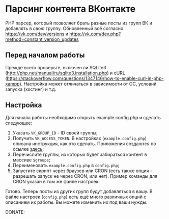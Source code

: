 # Парсинг контента ВКонтакте

PHP парсер, который позволяет брать разные посты из групп ВК и добавлять в свою группу.
Обновленный всё согласно https://vk.com/dev/versions и https://vk.com/dev.php?method=constant_version_updates

## Перед началом работы
Прежде всего проверьте, включен ли SQLite3 (http://php.net/manual/ru/sqlite3.installation.php) и cURL (https://stackoverflow.com/questions/1347146/how-to-enable-curl-in-php-xampp). Настройка может отличаться в зависимости от ОС, условий запуска (хостинг) и т.д.

## Настройка
Для начала работы необходимо открыть example.config.php и сделать следующее:

1. Указать `VK_GROUP_ID` - ID своей группы;
2. Получить `VK_ACCESS_TOKEN`. В настройках (`example.config.php`) описана инструкция, как это сделать. Приложения создаются по ссылке [здесь](https://vk.com/apps?act=manage);
3. Перечислите группы, из которых будет забираться контент в массиве `$groups`;
4. Переименовать `example.config.php` в `config.php`;
5. Запустите скрипт через браузер или CRON (есть также опция - разрешать запуск не через CRON, или нет). Пример команды для CRON указан в том же файле настроек.

Готово. Теперь посты из других групп будут добавляться в вашу. В файле настроек (`config.php`) есть ещё много различных опций с описанием их работы.
Вы можете изменить их под ваши нужды.

DONATE:

